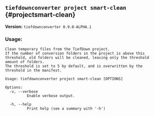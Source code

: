 ## `tiefdownconverter project smart-clean` {#projectsmart-clean}

**Version:** `tiefdownconverter 0.9.0-ALPHA.1`

### Usage:
```
Clean temporary files from the TiefDown project.
If the number of conversion folders in the project is above this threshold, old folders will be cleaned, leaving only the threshold amount of folders.
The threshold is set to 5 by default, and is overwritten by the threshold in the manifest.

Usage: tiefdownconverter project smart-clean [OPTIONS]

Options:
  -v, --verbose
          Enable verbose output.

  -h, --help
          Print help (see a summary with '-h')
```

